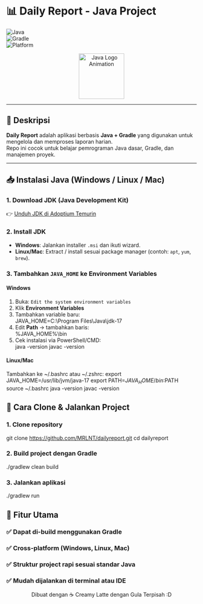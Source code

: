 # 📊 Daily Report - Java Project  

![Java](https://img.shields.io/badge/Java-17-red?logo=openjdk&logoColor=white)  
![Gradle](https://img.shields.io/badge/Gradle-Build%20Tool-green?logo=gradle&logoColor=white)  
![Platform](https://img.shields.io/badge/Platform-Windows%20%7C%20Linux%20%7C%20Mac-blue)  

<p align="center">
  <img src="https://media.giphy.com/media/XAxylRMCdpbEWUAvr8/giphy.gif" width="120px" alt="Java Logo Animation"/>
</p>

---

## 🚀 Deskripsi
**Daily Report** adalah aplikasi berbasis **Java + Gradle** yang digunakan untuk mengelola dan memproses laporan harian.  
Repo ini cocok untuk belajar pemrograman Java dasar, Gradle, dan manajemen proyek.  

---

## 📥 Instalasi Java (Windows / Linux / Mac)

### 1. Download JDK (Java Development Kit)
👉 [Unduh JDK di Adoptium Temurin](https://adoptium.net/)  

### 2. Install JDK
- **Windows**: Jalankan installer `.msi` dan ikuti wizard.  
- **Linux/Mac**: Extract / install sesuai package manager (contoh: `apt`, `yum`, `brew`).  

### 3. Tambahkan `JAVA_HOME` ke Environment Variables

#### Windows
1. Buka: `Edit the system environment variables`  
2. Klik **Environment Variables**  
3. Tambahkan variable baru:  
JAVA_HOME=C:\Program Files\Java\jdk-17
4. Edit **Path** → tambahkan baris:  
%JAVA_HOME%\bin
5. Cek instalasi via PowerShell/CMD:  
java -version
javac -version

#### Linux/Mac
Tambahkan ke ~/.bashrc atau ~/.zshrc:
export JAVA_HOME=/usr/lib/jvm/java-17
export PATH=$JAVA_HOME/bin:$PATH
source ~/.bashrc
java -version
javac -version

## 🔧 Cara Clone & Jalankan Project
### 1. Clone repository
git clone https://github.com/MRLNT/dailyreport.git
cd dailyreport

### 2. Build project dengan Gradle
./gradlew clean build

### 3. Jalankan aplikasi
./gradlew run

## 🎯 Fitur Utama
### ✅ Dapat di-build menggunakan Gradle
### ✅ Cross-platform (Windows, Linux, Mac)
### ✅ Struktur project rapi sesuai standar Java
### ✅ Mudah dijalankan di terminal atau IDE


<p align="center"> Dibuat dengan ☕ Creamy Latte dengan Gula Terpisah :D </p>
